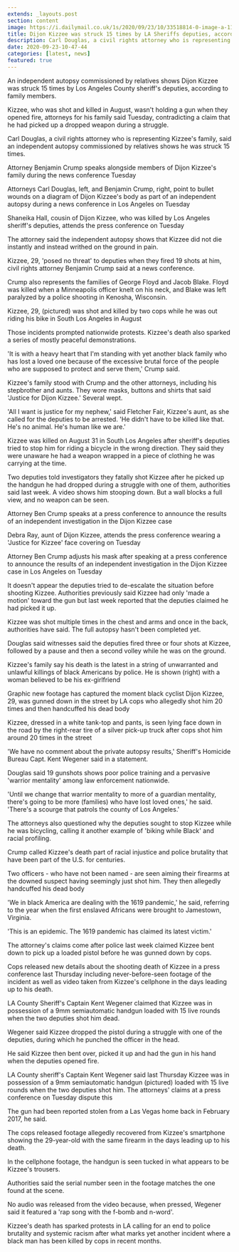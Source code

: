 ```yaml
---
extends: _layouts.post
section: content
image: https://i.dailymail.co.uk/1s/2020/09/23/10/33518814-0-image-a-11_1600852902283.jpg 
title: Dijon Kizzee was struck 15 times by LA Sheriffs deputies, according to family attorneys  
description: Carl Douglas, a civil rights attorney who is representing Kizzees family, said an independent autopsy commissioned by relatives shows he was struck 15 times. 
date: 2020-09-23-10-47-44 
categories: [latest, news] 
featured: true 
--- 
```

An independent autopsy commissioned by relatives shows Dijon Kizzee was struck 15 times by Los Angeles County sheriff's deputies, according to family members. 

Kizzee, who was shot and killed in August, wasn't holding a gun when they opened fire, attorneys for his family said Tuesday, contradicting a claim that he had picked up a dropped weapon during a struggle. 

Carl Douglas, a civil rights attorney who is representing Kizzee's family, said an independent autopsy commissioned by relatives shows he was struck 15 times.

Attorney Benjamin Crump speaks alongside members of Dijon Kizzee's family during the news conference Tuesday

Attorneys Carl Douglas, left, and Benjamin Crump, right, point to bullet wounds on a diagram of Dijon Kizzee's body as part of an independent autopsy during a news conference in Los Angeles on Tuesday

Shaneika Hall, cousin of Dijon Kizzee, who was killed by Los Angeles sheriff's deputies, attends the press conference on Tuesday 

The attorney said the independent autopsy shows that Kizzee did not die instantly and instead writhed on the ground in pain. 

Kizzee, 29, 'posed no threat' to deputies when they fired 19 shots at him, civil rights attorney Benjamin Crump said at a news conference.

Crump also represents the families of George Floyd and Jacob Blake. Floyd was killed when a Minneapolis officer knelt on his neck, and Blake was left paralyzed by a police shooting in Kenosha, Wisconsin.

Kizzee, 29, (pictured) was shot and killed by two cops while he was out riding his bike in South Los Angeles in August 

Those incidents prompted nationwide protests. Kizzee's death also sparked a series of mostly peaceful demonstrations.

'It is with a heavy heart that I'm standing with yet another black family who has lost a loved one because of the excessive brutal force of the people who are supposed to protect and serve them,' Crump said.

Kizzee's family stood with Crump and the other attorneys, including his stepbrother and aunts. They wore masks, buttons and shirts that said 'Justice for Dijon Kizzee.' Several wept.

'All I want is justice for my nephew,' said Fletcher Fair, Kizzee's aunt, as she called for the deputies to be arrested. 'He didn't have to be killed like that. He's no animal. He's human like we are.'

Kizzee was killed on August 31 in South Los Angeles after sheriff's deputies tried to stop him for riding a bicycle in the wrong direction. They said they were unaware he had a weapon wrapped in a piece of clothing he was carrying at the time.

Two deputies told investigators they fatally shot Kizzee after he picked up the handgun he had dropped during a struggle with one of them, authorities said last week. A video shows him stooping down. But a wall blocks a full view, and no weapon can be seen.

Attorney Ben Crump speaks at a press conference to announce the results of an independent investigation in the Dijon Kizzee case 

Debra Ray, aunt of Dijon Kizzee, attends the press conference wearing a 'Justice for Kizzee' face covering on Tuesday 

Attorney Ben Crump adjusts his mask after speaking at a press conference to announce the results of an independent investigation in the Dijon Kizzee case in Los Angeles on Tuesday 

It doesn't appear the deputies tried to de-escalate the situation before shooting Kizzee. Authorities previously said Kizzee had only 'made a motion' toward the gun but last week reported that the deputies claimed he had picked it up.

Kizzee was shot multiple times in the chest and arms and once in the back, authorities have said. The full autopsy hasn't been completed yet.

Douglas said witnesses said the deputies fired three or four shots at Kizzee, followed by a pause and then a second volley while he was on the ground. 

Kizzee's family say his death is the latest in a string of unwarranted and unlawful killings of black Americans by police. He is shown (right) with a woman believed to be his ex-girlfriend

Graphic new footage has captured the moment black cyclist Dijon Kizzee, 29, was gunned down in the street by LA cops who allegedly shot him 20 times and then handcuffed his dead body

Kizzee, dressed in a white tank-top and pants, is seen lying face down in the road by the right-rear tire of a silver pick-up truck after cops shot him around 20 times in the street 

'We have no comment about the private autopsy results,' Sheriff's Homicide Bureau Capt. Kent Wegener said in a statement.

Douglas said 19 gunshots shows poor police training and a pervasive 'warrior mentality' among law enforcement nationwide.

'Until we change that warrior mentality to more of a guardian mentality, there's going to be more (families) who have lost loved ones,' he said. 'There's a scourge that patrols the county of Los Angeles.'

The attorneys also questioned why the deputies sought to stop Kizzee while he was bicycling, calling it another example of 'biking while Black' and racial profiling.

Crump called Kizzee's death part of racial injustice and police brutality that have been part of the U.S. for centuries.

Two officers - who have not been named - are seen aiming their firearms at the downed suspect having seemingly just shot him. They then allegedly handcuffed his dead body 

'We in black America are dealing with the 1619 pandemic,' he said, referring to the year when the first enslaved Africans were brought to Jamestown, Virginia. 

'This is an epidemic. The 1619 pandemic has claimed its latest victim.'

The attorney's claims come after police last week claimed Kizzee bent down to pick up a loaded pistol before he was gunned down by cops.

Cops released new details about the shooting death of Kizzee in a press conference last Thursday including never-before-seen footage of the incident as well as video taken from Kizzee's cellphone in the days leading up to his death. 

LA County Sheriff's Captain Kent Wegener claimed that Kizzee was in possession of a 9mm semiautomatic handgun loaded with 15 live rounds when the two deputies shot him dead. 

Wegener said Kizzee dropped the pistol during a struggle with one of the deputies, during which he punched the officer in the head.

He said Kizzee then bent over, picked it up and had the gun in his hand when the deputies opened fire. 

LA County sheriff's Captain Kent Wegener said last Thursday Kizzee was in possession of a 9mm semiautomatic handgun (pictured) loaded with 15 live rounds when the two deputies shot him. The attorneys' claims at a press conference on Tuesday dispute this 

The gun had been reported stolen from a Las Vegas home back in February 2017, he said.

The cops released footage allegedly recovered from Kizzee's smartphone showing the 29-year-old with the same firearm in the days leading up to his death. 

In the cellphone footage, the handgun is seen tucked in what appears to be Kizzee's trousers.

Authorities said the serial number seen in the footage matches the one found at the scene.

No audio was released from the video because, when pressed, Wegener said it featured a 'rap song with the f-bomb and n-word'. 

Kizzee's death has sparked protests in LA calling for an end to police brutality and systemic racism after what marks yet another incident where a black man has been killed by cops in recent months. 

